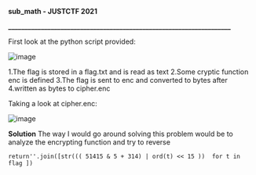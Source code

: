 **sub_math - JUSTCTF 2021**

**____________________________________________________________________**

First look at the python script provided:

![image](https://user-images.githubusercontent.com/74961214/145368713-2a4a74ff-bd05-44a7-8808-07bf5bc94969.png)

1.The flag is stored in a flag.txt and is read as text
2.Some cryptic function enc is defined
3.The flag is sent to enc and converted to bytes after
4.written as bytes to cipher.enc

Taking a look at cipher.enc:

![image](https://user-images.githubusercontent.com/74961214/145369514-7c7d4d4d-cefa-4c5b-ae9f-d80b9c3107e7.png)

**Solution**
The way I would go around solving this problem would be to analyze the encrypting function and try to reverse
```
return''.join([str((( 51415 & 5 + 314) | ord(t) << 15 ))  for t in flag ]) 
```
